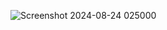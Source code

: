 ![Screenshot 2024-08-24 025000](https://github.com/user-attachments/assets/879dfcc4-5dc7-4419-8e2f-f76e7c8b5bce)
